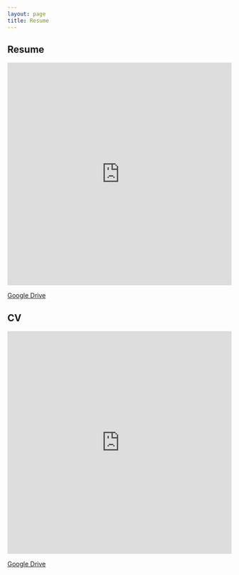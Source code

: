```yaml
---
layout: page
title: Resume
---
```


## Resume

<iframe src="https://drive.google.com/file/d/1mF0rh_HiIk3_ziRxr5iaeXPOA4X8V3Kf/preview" frameborder="0" width="100%" height="500px" allow="autoplay"></iframe>

[Google Drive](https://drive.google.com/file/d/1mF0rh_HiIk3_ziRxr5iaeXPOA4X8V3Kf)

## CV

<iframe src="https://drive.google.com/file/d/1G2phgZg3eY5KnSwVWA7vbZGoqyQAj8Jf/preview" frameborder="0" width="100%" height="500px" allow="autoplay"></iframe>

[Google Drive](https://drive.google.com/file/d/1G2phgZg3eY5KnSwVWA7vbZGoqyQAj8Jf/preview)

